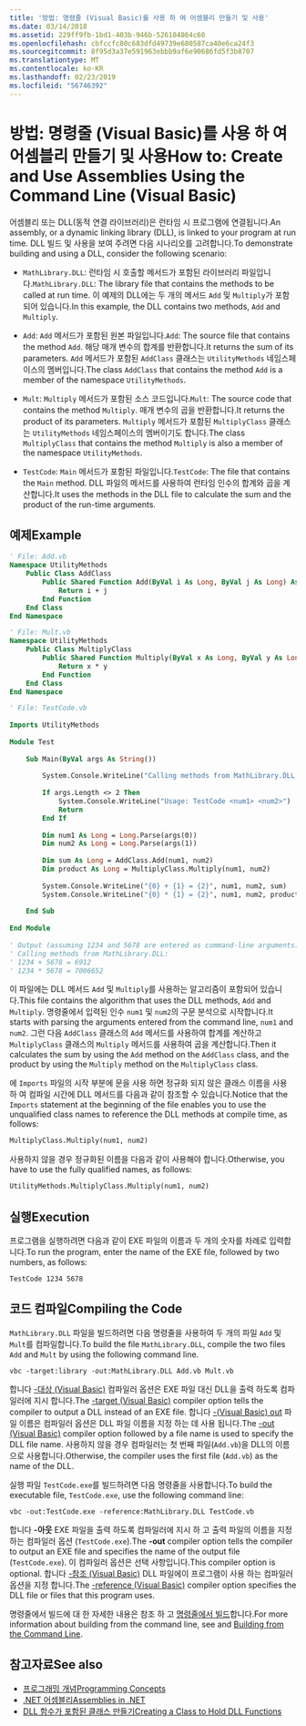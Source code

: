 ```yaml
---
title: '방법: 명령줄 (Visual Basic)를 사용 하 여 어셈블리 만들기 및 사용'
ms.date: 03/14/2018
ms.assetid: 229ff9fb-1bd1-403b-946b-526104864c60
ms.openlocfilehash: cbfccfc80c683dfd49739e680587ca40e6ca24f3
ms.sourcegitcommit: 8f95d3a37e591963ebbb9af6e90686fd5f3b8707
ms.translationtype: MT
ms.contentlocale: ko-KR
ms.lasthandoff: 02/23/2019
ms.locfileid: "56746392"
---
```

# <a name="how-to-create-and-use-assemblies-using-the-command-line-visual-basic"></a><span data-ttu-id="4433b-102">방법: 명령줄 (Visual Basic)를 사용 하 여 어셈블리 만들기 및 사용</span><span class="sxs-lookup"><span data-stu-id="4433b-102">How to: Create and Use Assemblies Using the Command Line (Visual Basic)</span></span>
<span data-ttu-id="4433b-103">어셈블리 또는 DLL(동적 연결 라이브러리)은 런타임 시 프로그램에 연결됩니다.</span><span class="sxs-lookup"><span data-stu-id="4433b-103">An assembly, or a dynamic linking library (DLL), is linked to your program at run time.</span></span> <span data-ttu-id="4433b-104">DLL 빌드 및 사용을 보여 주려면 다음 시나리오를 고려합니다.</span><span class="sxs-lookup"><span data-stu-id="4433b-104">To demonstrate building and using a DLL, consider the following scenario:</span></span>  
  
-   <span data-ttu-id="4433b-105">`MathLibrary.DLL`: 런타임 시 호출할 메서드가 포함된 라이브러리 파일입니다.</span><span class="sxs-lookup"><span data-stu-id="4433b-105">`MathLibrary.DLL`: The library file that contains the methods to be called at run time.</span></span> <span data-ttu-id="4433b-106">이 예제의 DLL에는 두 개의 메서드 `Add` 및 `Multiply`가 포함되어 있습니다.</span><span class="sxs-lookup"><span data-stu-id="4433b-106">In this example, the DLL contains two methods, `Add` and `Multiply`.</span></span>  
  
-   <span data-ttu-id="4433b-107">`Add`: `Add` 메서드가 포함된 원본 파일입니다.</span><span class="sxs-lookup"><span data-stu-id="4433b-107">`Add`: The source file that contains the method `Add`.</span></span> <span data-ttu-id="4433b-108">해당 매개 변수의 합계를 반환합니다.</span><span class="sxs-lookup"><span data-stu-id="4433b-108">It returns the sum of its parameters.</span></span> <span data-ttu-id="4433b-109">`Add` 메서드가 포함된 `AddClass` 클래스는 `UtilityMethods` 네임스페이스의 멤버입니다.</span><span class="sxs-lookup"><span data-stu-id="4433b-109">The class `AddClass` that contains the method `Add` is a member of the namespace `UtilityMethods`.</span></span>  
  
-   <span data-ttu-id="4433b-110">`Mult`: `Multiply` 메서드가 포함된 소스 코드입니다.</span><span class="sxs-lookup"><span data-stu-id="4433b-110">`Mult`: The source code that contains the method `Multiply`.</span></span> <span data-ttu-id="4433b-111">매개 변수의 곱을 반환합니다.</span><span class="sxs-lookup"><span data-stu-id="4433b-111">It returns the product of its parameters.</span></span> <span data-ttu-id="4433b-112">`Multiply` 메서드가 포함된 `MultiplyClass` 클래스는 `UtilityMethods` 네임스페이스의 멤버이기도 합니다.</span><span class="sxs-lookup"><span data-stu-id="4433b-112">The class `MultiplyClass` that contains the method `Multiply` is also a member of the namespace `UtilityMethods`.</span></span>  
  
-   <span data-ttu-id="4433b-113">`TestCode`: `Main` 메서드가 포함된 파일입니다.</span><span class="sxs-lookup"><span data-stu-id="4433b-113">`TestCode`: The file that contains the `Main` method.</span></span> <span data-ttu-id="4433b-114">DLL 파일의 메서드를 사용하여 런타임 인수의 합계와 곱을 계산합니다.</span><span class="sxs-lookup"><span data-stu-id="4433b-114">It uses the methods in the DLL file to calculate the sum and the product of the run-time arguments.</span></span>  
  
## <a name="example"></a><span data-ttu-id="4433b-115">예제</span><span class="sxs-lookup"><span data-stu-id="4433b-115">Example</span></span>  
  
```vb  
' File: Add.vb   
Namespace UtilityMethods  
    Public Class AddClass  
        Public Shared Function Add(ByVal i As Long, ByVal j As Long) As Long  
            Return i + j  
        End Function  
    End Class  
End Namespace  
```  
  
```vb  
' File: Mult.vb  
Namespace UtilityMethods  
    Public Class MultiplyClass  
        Public Shared Function Multiply(ByVal x As Long, ByVal y As Long) As Long  
            Return x * y  
        End Function  
    End Class  
End Namespace  
```  
  
```vb  
' File: TestCode.vb  
  
Imports UtilityMethods  
  
Module Test  
  
    Sub Main(ByVal args As String())  
  
        System.Console.WriteLine("Calling methods from MathLibrary.DLL:")  
  
        If args.Length <> 2 Then  
            System.Console.WriteLine("Usage: TestCode <num1> <num2>")  
            Return  
        End If  
  
        Dim num1 As Long = Long.Parse(args(0))  
        Dim num2 As Long = Long.Parse(args(1))  
  
        Dim sum As Long = AddClass.Add(num1, num2)  
        Dim product As Long = MultiplyClass.Multiply(num1, num2)  
  
        System.Console.WriteLine("{0} + {1} = {2}", num1, num2, sum)  
        System.Console.WriteLine("{0} * {1} = {2}", num1, num2, product)  
  
    End Sub  
  
End Module  
  
' Output (assuming 1234 and 5678 are entered as command-line arguments):  
' Calling methods from MathLibrary.DLL:  
' 1234 + 5678 = 6912  
' 1234 * 5678 = 7006652  
```  
  
 <span data-ttu-id="4433b-116">이 파일에는 DLL 메서드 `Add` 및 `Multiply`를 사용하는 알고리즘이 포함되어 있습니다.</span><span class="sxs-lookup"><span data-stu-id="4433b-116">This file contains the algorithm that uses the DLL methods, `Add` and `Multiply`.</span></span> <span data-ttu-id="4433b-117">명령줄에서 입력된 인수 `num1` 및 `num2`의 구문 분석으로 시작합니다.</span><span class="sxs-lookup"><span data-stu-id="4433b-117">It starts with parsing the arguments entered from the command line, `num1` and `num2`.</span></span> <span data-ttu-id="4433b-118">그런 다음 `AddClass` 클래스의 `Add` 메서드를 사용하여 합계를 계산하고 `MultiplyClass` 클래스의 `Multiply` 메서드를 사용하여 곱을 계산합니다.</span><span class="sxs-lookup"><span data-stu-id="4433b-118">Then it calculates the sum by using the `Add` method on the `AddClass` class, and the product by using the `Multiply` method on the `MultiplyClass` class.</span></span>  
  
 <span data-ttu-id="4433b-119">에 `Imports` 파일의 시작 부분에 문을 사용 하면 정규화 되지 않은 클래스 이름을 사용 하 여 컴파일 시간에 DLL 메서드를 다음과 같이 참조할 수 있습니다.</span><span class="sxs-lookup"><span data-stu-id="4433b-119">Notice that the  `Imports` statement at the beginning of the file enables you to use the unqualified class names to reference the DLL methods at compile time, as follows:</span></span>  
  
```vb  
MultiplyClass.Multiply(num1, num2)  
```  
  
 <span data-ttu-id="4433b-120">사용하지 않을 경우 정규화된 이름을 다음과 같이 사용해야 합니다.</span><span class="sxs-lookup"><span data-stu-id="4433b-120">Otherwise, you have to use the fully qualified names, as follows:</span></span>  
  
```vb  
UtilityMethods.MultiplyClass.Multiply(num1, num2)  
```  
  
## <a name="execution"></a><span data-ttu-id="4433b-121">실행</span><span class="sxs-lookup"><span data-stu-id="4433b-121">Execution</span></span>  
 <span data-ttu-id="4433b-122">프로그램을 실행하려면 다음과 같이 EXE 파일의 이름과 두 개의 숫자를 차례로 입력합니다.</span><span class="sxs-lookup"><span data-stu-id="4433b-122">To run the program, enter the name of the EXE file, followed by two numbers, as follows:</span></span>  
  
 `TestCode 1234 5678`  
  
## <a name="compiling-the-code"></a><span data-ttu-id="4433b-123">코드 컴파일</span><span class="sxs-lookup"><span data-stu-id="4433b-123">Compiling the Code</span></span>  
 <span data-ttu-id="4433b-124">`MathLibrary.DLL` 파일을 빌드하려면 다음 명령줄을 사용하여 두 개의 파일 `Add` 및 `Mult`를 컴파일합니다.</span><span class="sxs-lookup"><span data-stu-id="4433b-124">To build the file `MathLibrary.DLL`, compile the two files `Add` and `Mult` by using the following command line.</span></span>  
  
```console  
vbc -target:library -out:MathLibrary.DLL Add.vb Mult.vb  
```  
  
 <span data-ttu-id="4433b-125">합니다 [-대상 (Visual Basic)](../../../../visual-basic/reference/command-line-compiler/target.md) 컴파일러 옵션은 EXE 파일 대신 DLL을 출력 하도록 컴파일러에 지시 합니다.</span><span class="sxs-lookup"><span data-stu-id="4433b-125">The [-target (Visual Basic)](../../../../visual-basic/reference/command-line-compiler/target.md) compiler option tells the compiler to output a DLL instead of an EXE file.</span></span> <span data-ttu-id="4433b-126">합니다 [-(Visual Basic) out](../../../../visual-basic/reference/command-line-compiler/out.md) 파일 이름은 컴파일러 옵션은 DLL 파일 이름을 지정 하는 데 사용 됩니다.</span><span class="sxs-lookup"><span data-stu-id="4433b-126">The [-out (Visual Basic)](../../../../visual-basic/reference/command-line-compiler/out.md) compiler option followed by a file name is used to specify the DLL file name.</span></span> <span data-ttu-id="4433b-127">사용하지 않을 경우 컴파일러는 첫 번째 파일(`Add.vb`)을 DLL의 이름으로 사용합니다.</span><span class="sxs-lookup"><span data-stu-id="4433b-127">Otherwise, the compiler uses the first file (`Add.vb`) as the name of the DLL.</span></span>  
  
 <span data-ttu-id="4433b-128">실행 파일 `TestCode.exe`를 빌드하려면 다음 명령줄을 사용합니다.</span><span class="sxs-lookup"><span data-stu-id="4433b-128">To build the executable file, `TestCode.exe`, use the following command line:</span></span>  
  
```console  
vbc -out:TestCode.exe -reference:MathLibrary.DLL TestCode.vb  
```  
  
 <span data-ttu-id="4433b-129">합니다 **-아웃** EXE 파일을 출력 하도록 컴파일러에 지시 하 고 출력 파일의 이름을 지정 하는 컴파일러 옵션 (`TestCode.exe`).</span><span class="sxs-lookup"><span data-stu-id="4433b-129">The **-out** compiler option tells the compiler to output an EXE file and specifies the name of the output file (`TestCode.exe`).</span></span> <span data-ttu-id="4433b-130">이 컴파일러 옵션은 선택 사항입니다.</span><span class="sxs-lookup"><span data-stu-id="4433b-130">This compiler option is optional.</span></span> <span data-ttu-id="4433b-131">합니다 [-참조 (Visual Basic)](../../../../visual-basic/reference/command-line-compiler/reference.md) DLL 파일에이 프로그램이 사용 하는 컴파일러 옵션을 지정 합니다.</span><span class="sxs-lookup"><span data-stu-id="4433b-131">The [-reference (Visual Basic)](../../../../visual-basic/reference/command-line-compiler/reference.md) compiler option specifies the DLL file or files that this program uses.</span></span>  
  
 <span data-ttu-id="4433b-132">명령줄에서 빌드에 대 한 자세한 내용은 참조 하 고 [명령줄에서 빌드](../../../../visual-basic/reference/command-line-compiler/building-from-the-command-line.md)합니다.</span><span class="sxs-lookup"><span data-stu-id="4433b-132">For more information about building from the command line, see  and [Building from the Command Line](../../../../visual-basic/reference/command-line-compiler/building-from-the-command-line.md).</span></span>  
  
## <a name="see-also"></a><span data-ttu-id="4433b-133">참고자료</span><span class="sxs-lookup"><span data-stu-id="4433b-133">See also</span></span>
- [<span data-ttu-id="4433b-134">프로그래밍 개념</span><span class="sxs-lookup"><span data-stu-id="4433b-134">Programming Concepts</span></span>](../../../../visual-basic/programming-guide/concepts/index.md)
- [<span data-ttu-id="4433b-135">.NET 어셈블리</span><span class="sxs-lookup"><span data-stu-id="4433b-135">Assemblies in .NET</span></span>](../../../../standard/assembly/index.md)
- [<span data-ttu-id="4433b-136">DLL 함수가 포함된 클래스 만들기</span><span class="sxs-lookup"><span data-stu-id="4433b-136">Creating a Class to Hold DLL Functions</span></span>](../../../../framework/interop/creating-a-class-to-hold-dll-functions.md)
